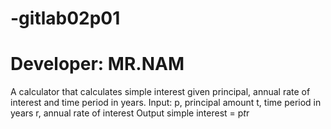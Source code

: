 # -gitlab02p01
# Developer: MR.NAM
A calculator that calculates simple interest given principal, annual rate of interest and time
period in years.
Input:
 p, principal amount
 t, time period in years
 r, annual rate of interest
Output
 simple interest = p*t*r
